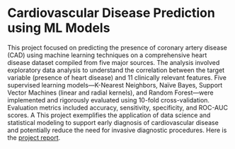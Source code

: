 # Cardiovascular Disease Prediction using ML Models
This project focused on predicting the presence of coronary artery disease (CAD) using machine learning techniques on a comprehensive heart disease dataset compiled from five major sources. The analysis involved exploratory data analysis to understand the correlation between the target variable (presence of heart disease) and 11 clinically relevant features. Five supervised learning models—K-Nearest Neighbors, Naïve Bayes, Support Vector Machines (linear and radial kernels), and Random Forest—were implemented and rigorously evaluated using 10-fold cross-validation. Evaluation metrics included accuracy, sensitivity, specificity, and ROC-AUC scores. A This project exemplifies the application of data science and statistical modeling to support early diagnosis of cardiovascular disease and potentially reduce the need for invasive diagnostic procedures. Here is the [project report](SanjaStanisic_DataScienceLab_FinalProject.pdf). 